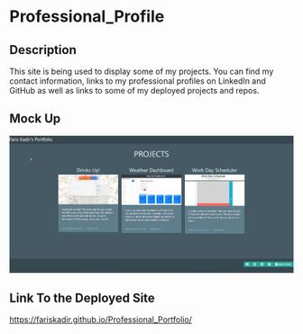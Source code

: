 # Professional_Profile


## Description

This site is being used to display some of my projects. You can find my contact information, links to my professional profiles on LinkedIn and GitHub as well as links to some of my deployed projects and repos.


## Mock Up

![professional_portfolio](./assets/images/portfolio_mockup.png)


## Link To the Deployed Site

https://fariskadir.github.io/Professional_Portfolio/